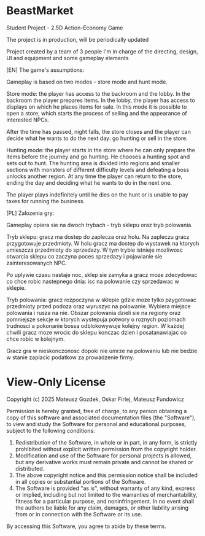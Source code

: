 # BeastMarket
Student Project - 2.5D Action-Economy Game 

The project is in production, will be periodically updated

Project created by a team of 3 people 
I'm in charge of the directing, design, UI and equipment and some gameplay elements

[EN]
The game's assumptions:

Gameplay is based on two modes - store mode and hunt mode.

Store mode: the player has access to the backroom and the lobby. In the backroom the player prepares items. In the lobby, the player has access to displays on which he places items for sale. In this mode it is possible to open a store, which starts the process of selling and the appearance of interested NPCs. 

After the time has passed, night falls, the store closes and the player can decide what he wants to do the next day: go hunting or sell in the store. 

Hunting mode: the player starts in the store where he can only prepare the items before the journey and go hunting. He chooses a hunting spot and sets out to hunt. The hunting area is divided into regions and smaller sections with monsters of different difficulty levels and defeating a boss unlocks another region. At any time the player can return to the store, ending the day and deciding what he wants to do in the next one.

The player plays indefinitely until he dies on the hunt or is unable to pay taxes for running the business.

[PL]
Zalozenia gry:

Gameplay opiera sie na dwoch trybach - tryb sklepu oraz tryb polowania.

Tryb sklepu: gracz ma dostep do zaplecza oraz holu. Na zapleczu gracz przygotowuje przedmioty. W holu gracz ma dostep do wystawek na ktorych umieszcza przedmioty do sprzedazy. W tym trybie istnieje mozliwosc otwarcia sklepu co zaczyna poces sprzedazy i pojawianie sie zainteresowanych NPC. 

Po uplywie czasu nastaje noc, sklep sie zamyka a gracz moze zdecydowac co chce robic nastepnego dnia: isc na polowanie czy sprzedawac w sklepie. 

Tryb polowania: gracz rozpoczyna w sklepie gdzie moze tylko pzygotowac przedmioty przed podoza oraz wyruszyc na polowanie. Wybiera miejsce polowania i rusza na nie. Obszar polowania dzieli sie na regiony oraz pomniejsze sekcje w ktorych wystepuja potwory o roznych poziomach trudnosci a pokonanie bossa odblokowywuje kolejny region. W każdej chwili gracz moze wrocic do sklepu konczac dzien i posatanawiajac co chce robic w kolejnym.

Gracz gra w nieskonczonosc dopoki nie umrze na polowaniu lub nie bedzie w stanie zaplacic podatkow za prowadzenie firmy.


# View-Only License

Copyright (c) 2025 Mateusz Gozdek, Oskar Firlej, Mateusz Fundowicz

Permission is hereby granted, free of charge, to any person obtaining a copy of this software and associated documentation files (the "Software"), to view and study the Software for personal and educational purposes, subject to the following conditions:

1. Redistribution of the Software, in whole or in part, in any form, is strictly prohibited without explicit written permission from the copyright holder.
2. Modification and use of the Software for personal projects is allowed, but any derivative works must remain private and cannot be shared or distributed.
3. The above copyright notice and this permission notice shall be included in all copies or substantial portions of the Software.
4. The Software is provided "as is", without warranty of any kind, express or implied, including but not limited to the warranties of merchantability, fitness for a particular purpose, and noninfringement. In no event shall the authors be liable for any claim, damages, or other liability arising from or in connection with the Software or its use.

By accessing this Software, you agree to abide by these terms.